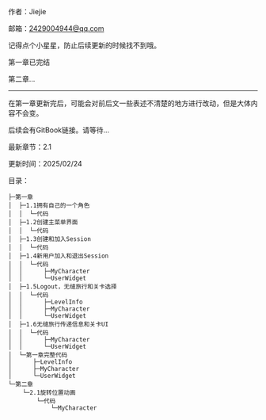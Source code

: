 作者：Jiejie

邮箱：2429004944@qq.com

记得点个小星星，防止后续更新的时候找不到哦。

第一章已完结

第二章...

------------------------------

在第一章更新完后，可能会对前后文一些表述不清楚的地方进行改动，但是大体内容不会变。

后续会有GitBook链接。请等待...

最新章节：2.1

更新时间：2025/02/24

目录：

```
├─第一章
│  ├─1.1拥有自己的一个角色
│  │  └─代码
│  ├─1.2创建主菜单界面
│  │  └─代码
│  ├─1.3创建和加入Session
│  │  └─代码
│  ├─1.4新用户加入和退出Session
│  │  └─代码
│  │      ├─MyCharacter
│  │      └─UserWidget
│  ├─1.5Logout，无缝旅行和关卡选择
│  │  └─代码
│  │      ├─LevelInfo
│  │      ├─MyCharacter
│  │      └─UserWidget
│  ├─1.6无缝旅行传递信息和关卡UI
│  │  └─代码
│  │      ├─MyCharacter
│  │      └─UserWidget
│  └─第一章完整代码
│      ├─LevelInfo
│      ├─MyCharacter
│      └─UserWidget
└─第二章
    └─2.1旋转位置动画
        └─代码
            └─MyCharacter
```